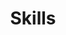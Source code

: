 ---
# An instance of the Featurette widget.
# Documentation: https://wowchemy.com/docs/page-builder/
widget: featurette

# This file represents a page section.
headless: true

# Order that this section appears on the page.
weight: 50

title: Skills
subtitle:

content:
  # Automatically link email and phone or display as text?
  autolink: true
# Showcase personal skills or business features.
# - Add/remove as many `feature` blocks below as you like.
# - For available icons, see: https://wowchemy.com/docs/page-builder/#icons

feature:
  - description: R | STATA | SAS | SPSS
    icon: stata
    icon_pack: custom
    name: R Programming
  - description: Kobo toolbox | SurveyCTO | REDCap 
    icon: causal
    icon_pack: custom
    name: Data collection app
  - description: Project Management | Surveys | budget 
    icon: project
    icon_pack: custom
    name: Project Management
  - description: Causal inference | Impact Evaluation
    icon: causal
    icon_pack: custom
    name: Impact Evaluation
  - description: Power BI | R markdown (flexdashboard) | Shine app
    icon: dashboard
    icon_pack: custom
    name: Dashboard
  - description: Study design | Sampling technique | Statistical modelling
    icon: sampling
    icon_pack: custom
    name: Study design
# Uncomment to use emoji icons.
#- icon: ":smile:"
#  icon_pack: "emoji"
#  name: "Emojiness"
#  description: "100%"

# Uncomment to use custom SVG icons.
# Place your custom SVG icon in `assets/media/icons/`.
# Reference the SVG icon name (without `.svg` extension) in the `icon` field.
# For example, reference `assets/media/icons/xyz.svg` as `icon: 'xyz'`
#- icon: "stata"
 # icon_pack: "custom"
  #name: "Surfing"
  #description: "90%"

---